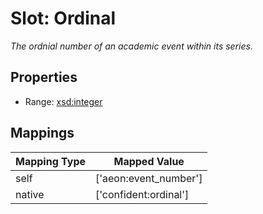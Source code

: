 # Slot: Ordinal
_The ordnial number of an academic event within its series._



<!-- no inheritance hierarchy -->


## Properties

 * Range: [xsd:integer](http://www.w3.org/2001/XMLSchema#integer)



## Mappings

| Mapping Type | Mapped Value |
| ---  | ---  |
| self | ['aeon:event_number'] |
| native | ['confident:ordinal'] |






